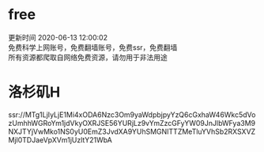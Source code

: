 # free  
更新时间 2020-06-13 12:00:02  
免费科学上网账号，免费翻墙账号，免费ssr，免费翻墙  
所有资源都爬取自网络免费资源，请勿用于非法用途
# 洛杉矶H  
ssr://MTg1LjIyLjE1Mi4xODA6Nzc3Om9yaWdpbjpyYzQ6cGxhaW46Wkc5dVozUmhhWGRoYm1jdVkyOXRJSE56YURjLz9vYmZzcGFyYW09JnJlbWFya3M9NXJTYjVwMko1NS0yU0EmZ3JvdXA9YUhSMGNITTZMeTluYVhSb2RXSXVZMjl0TDJaeVpXVm1jUzltY21WbA  
